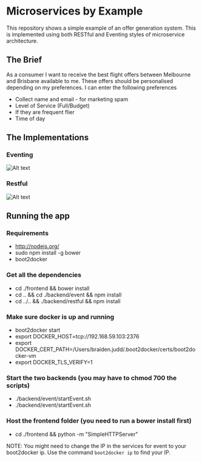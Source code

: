 Microservices by Example
========================

This repository shows a simple example of an offer generation system. This is implemented using both RESTful and Eventing styles of microservice architecture.

## The Brief

As a consumer I want to receive the best flight offers between Melbourne and Brisbane available to me. These offers should be personalised depending on my preferences. I can enter the following preferences

 - Collect name and email - for marketing spam
 - Level of Service (Full/Budget)
 - If they are frequent flier
 - Time of day

## The Implementations

### Eventing

![Alt text](http://web.pragmaticyclist.io.s3-website-ap-southeast-2.amazonaws.com/img/bg11.JPG)

### Restful

![Alt text](http://web.pragmaticyclist.io.s3-website-ap-southeast-2.amazonaws.com/img/bg11.JPG)

## Running the app

### Requirements
- http://nodejs.org/
- sudo npm install -g bower
- boot2docker

### Get all the dependencies
- cd ./frontend && bower install
- cd .. && cd ./backend/event && npm install
- cd ../.. && ./backend/restful && npm install

### Make sure docker is up and running
- boot2docker start
- export DOCKER_HOST=tcp://192.168.59.103:2376
- export DOCKER_CERT_PATH=/Users/braiden.judd/.boot2docker/certs/boot2docker-vm
- export DOCKER_TLS_VERIFY=1

### Start the two backends (you may have to chmod 700 the scripts)
- ./backend/event/startEvent.sh
- ./backend/event/startEvent.sh

### Host the frontend folder (you need to run a bower install first)
- cd ./frontend && python -m "SimpleHTTPServer"

NOTE: You might need to change the IP in the services for event to your boot2docker ip. Use the command `boot2docker ip` to find your IP.